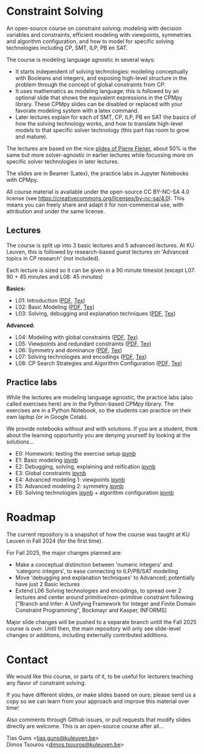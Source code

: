 Constraint Solving
==================

An open-source course on constraint solving: modeling with decision variables and constraints, efficient modeling with viewpoints, symmetries and algorithm configuration, and how to model for specific solving technologies including CP, SMT, ILP, PB en SAT.

The course is modeling language agnostic in several ways:

  * It starts independent of solving technologies: modeling conceptually with Booleans and integers, and exposing high-level structure in the problem through the concept of global constraints from CP.
  * It uses mathematics as modeling language; this is followed by an optional slide that shows the equivalent expressions in the CPMpy library. These CPMpy slides can be disabled or replaced with your favorate modeling system with a latex command.
  * Later lectures explain for each of SMT, CP, ILP, PB en SAT the basics of how the solving technology works, and how to translate high-level models to that specific solver technology (this part has room to grow and mature).

The lectures are based on the nice <a href="https://github.com/Pierre-Flener/Pierre-Flener.github.io/tree/main/courses/M4CO/slides">slides of Pierre Flener</a>, about 50% is the same but more solver-agnostic in earlier lectures while focussing more on specific solver technologies in later lectures.

The slides are in Beamer (Latex), the practice labs in Jupyter Notebooks with CPMpy.

All course material is available under the open-source CC BY-NC-SA 4.0 license (see https://creativecommons.org/licenses/by-nc-sa/4.0). This means you can freely share and adapt it for non-commerical use, with attribution and under the same license.


Lectures
--------

The course is split up into 3 basic lectures and 5 advanced lectures. At KU Leuven, this is followed by research-based guest lectures on 'Advanced topics in CP research' (not included).

Each lecture is sized so it can be given in a 90 minute timeslot (except L07: 90 + 45 minutes and L08: 45 minutes)

**Basics:**

  * L01: Introduction ([PDF](https://github.com/tias/constraint-solving-course/blob/main/lectures/L01-Introduction.pdf), [Tex](https://github.com/tias/constraint-solving-course/blob/main/lectures/L01-Introduction.tex))
  * L02: Basic Modeling ([PDF](https://github.com/tias/constraint-solving-course/blob/main/lectures/L02-BasicModeling.pdf), [Tex](https://github.com/tias/constraint-solving-course/blob/main/lectures/L02-BasicModeling.tex))
  * L03: Solving, debugging and explanation techniques ([PDF](https://github.com/tias/constraint-solving-course/blob/main/lectures/L03-SolveDebugExplain.pdf), [Tex](https://github.com/tias/constraint-solving-course/blob/main/lectures/L03-SolveDebugExplain.tex))

**Advanced:**

  * L04: Modeling with global constraints ([PDF](https://github.com/tias/constraint-solving-course/blob/main/lectures/L04-GlobalCons.pdf), [Tex](https://github.com/tias/constraint-solving-course/blob/main/lectures/L04-GlobalCons.tex))
  * L05: Viewpoints and redundant constraints ([PDF](https://github.com/tias/constraint-solving-course/blob/main/lectures/L05-ViewpointsRedundancy.pdf), [Tex](https://github.com/tias/constraint-solving-course/blob/main/lectures/L05-ViewpointsRedundancy.tex))
  * L06: Symmetry and dominance ([PDF](https://github.com/tias/constraint-solving-course/blob/main/lectures/L06-SymmetryDominance.pdf), [Tex](https://github.com/tias/constraint-solving-course/blob/main/lectures/L06-SymmetryDominance.tex))
  * L07: Solving technologies and encodings ([PDF](https://github.com/tias/constraint-solving-course/blob/main/lectures/L07-SolvingEncoding.pdf), [Tex](https://github.com/tias/constraint-solving-course/blob/main/lectures/L07-SolvingEncoding.tex))
  * L08: CP Search Strategies and Algorithm Configuration ([PDF](https://github.com/tias/constraint-solving-course/blob/main/lectures/L08-SearchConfiguration.pdf), [Tex](https://github.com/tias/constraint-solving-course/blob/main/lectures/L08-SearchConfiguration.tex))


Practice labs
-------------

While the lectures are modeling language agnostic, the practice labs (also called exercises here) are in the Python-based CPMpy library. The exercises are in a Python Notebook, so the students can practice on their own laptop (or in Google Colab).

We provide notebooks without and with solutions. If you are a student, think about the learning opportunity you are denying yourself by looking at the solutions...

  * E0: Homework: testing the exercise setup [ipynb](https://github.com/tias/constraint-solving-course/blob/main/practice/E0_homework_setup.ipynb)
  * E1: Basic modeling [ipynb](https://github.com/tias/constraint-solving-course/blob/main/practice/E1_basic_modeling.ipynb)
  * E2: Debugging, solving, explaining and reification [ipynb](https://github.com/tias/constraint-solving-course/blob/main/practice/E2_debug_expl_reif.ipynb)
  * E3: Global constraints [ipynb](https://github.com/tias/constraint-solving-course/blob/main/practice/E3_global_constraints.ipynb)
  * E4: Advanced modeling 1: viewpoints [ipynb](https://github.com/tias/constraint-solving-course/blob/main/practice/E4_viewpoints.ipynb)
  * E5: Advanced modeling 2: symmetry [ipynb](https://github.com/tias/constraint-solving-course/blob/main/practice/E5_symmetry.ipynb)
  * E6: Solving technologies [ipynb](https://github.com/tias/constraint-solving-course/blob/main/practice/E6a_solving.ipynb) + algorithm configuration [ipynb](https://github.com/tias/constraint-solving-course/blob/main/practice/E6b_configuration.ipynb)


Roadmap
=======
The current repository is a snapshot of how the course was taught at KU Leuven in Fall 2024 (for the first time).

For Fall 2025, the major changes planned are:

  * Make a conceptual distinction between 'numeric integers' and 'categoric integers', to ease connecting to ILP/PB/SAT modelling
  * Move 'debugging and explanation techniques' to Advanced; potentially have just 2 Basic lectures
  * Extend L06 Solving technologies and encodings, to spread over 2 lectures and center around primitive/non-primitive constraint following ["Branch and Infer: A Unifying Framework for Integer and Finite Domain Constraint Programming", Bockmayr and Kasper, INFORMS]

Major slide changes will be pushed to a separate branch untill the Fall 2025 course is over. Until then, the main repository will only see slide-level changes or additions, including externally contributed additions.


Contact
=======
We would like this course, or parts of it, to be useful for lecturers teaching any flavor of constraint solving.

If you have different slides, or make slides based on ours; please send us a copy so we can learn from your approach and improve this material over time!

Also comments through Github issues, or pull requests that modify slides directly are welcome. This is an open-source course after all...


Tias Guns \<tias.guns@kuleuven.be\> <br />
Dimos Tsouros \<dimos.tsouros@kuleuven.be\>
